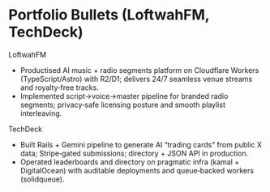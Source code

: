 # Portfolio Bullets (LoftwahFM, TechDeck)

LoftwahFM

- Productised AI music + radio segments platform on Cloudflare Workers (TypeScript/Astro) with R2/D1; delivers 24/7 seamless venue streams and royalty‑free tracks.
- Implemented script→voice→master pipeline for branded radio segments; privacy‑safe licensing posture and smooth playlist interleaving.

TechDeck

- Built Rails + Gemini pipeline to generate AI “trading cards” from public X data; Stripe‑gated submissions; directory + JSON API in production.
- Operated leaderboards and directory on pragmatic infra (kamal + DigitalOcean) with auditable deployments and queue‑backed workers (solidqueue).
